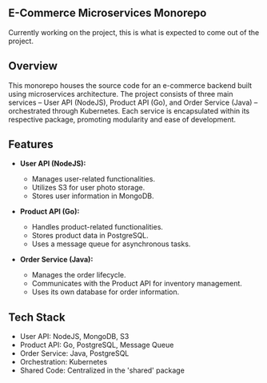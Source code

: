 ## E-Commerce Microservices Monorepo

Currently working on the project, this is what is expected to come out of the project.

## Overview

This monorepo houses the source code for an e-commerce backend built using microservices architecture. The project consists of three main services – User API (NodeJS), Product API (Go), and Order Service (Java) – orchestrated through Kubernetes. Each service is encapsulated within its respective package, promoting modularity and ease of development.

## Features

- **User API (NodeJS):**
  - Manages user-related functionalities.
  - Utilizes S3 for user photo storage.
  - Stores user information in MongoDB.

- **Product API (Go):**
  - Handles product-related functionalities.
  - Stores product data in PostgreSQL.
  - Uses a message queue for asynchronous tasks.

- **Order Service (Java):**
  - Manages the order lifecycle.
  - Communicates with the Product API for inventory management.
  - Uses its own database for order information.

## Tech Stack

- User API: NodeJS, MongoDB, S3
- Product API: Go, PostgreSQL, Message Queue
- Order Service: Java, PostgreSQL
- Orchestration: Kubernetes
- Shared Code: Centralized in the 'shared' package